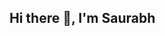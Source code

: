 ##                                                                          Hi there 👋, I'm Saurabh

    


